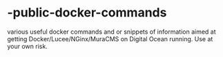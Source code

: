 # -public-docker-commands
various useful docker commands and or snippets of information aimed at getting Docker/Lucee/NGinx/MuraCMS on Digital Ocean running. Use at your own risk.
